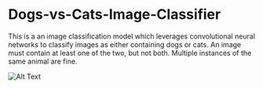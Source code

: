 # Dogs-vs-Cats-Image-Classifier

This is a an image classification model which leverages convolutional neural networks to classify images as either containing dogs or cats.
An image must contain at least one of the two, but not both. Multiple instances of the same animal are fine.

![Alt Text](https://www.google.com/url?sa=i&url=https%3A%2F%2Fpethelpful.com%2Fcats%2Fcats-not-getting-along&psig=AOvVaw0Qxuccmna7l0zoOBg0-IS4&ust=1679301950347000&source=images&cd=vfe&ved=0CA8QjRxqFwoTCKiwvbPN5_0CFQAAAAAdAAAAABA-)

